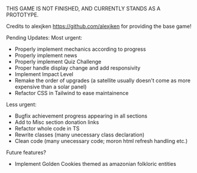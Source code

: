 THIS GAME IS NOT FINISHED, 
AND CURRENTLY STANDS AS A PROTOTYPE.

Credits to alexjken https://github.com/alexjken for providing the base game!

Pending Updates:
Most urgent:
- Properly implement mechanics according to progress
- Properly implement news
- Properly implement Quiz Challenge
- Proper handle display change and add responsivity
- Implement Impact Level
- Remake the order of upgrades (a satellite usually doesn't come as more expensive than a solar panel)
- Refactor CSS in Tailwind to ease maintainence

 
Less urgent:
- Bugfix achievement progress appearing in all sections
- Add to Misc section donation links
- Refactor whole code in TS
- Rewrite classes (many unecessary class declaration)
- Clean code (many unecessary code; moron html refresh handling etc.)

Future features?
- Implement Golden Cookies themed as amazonian folkloric entities
